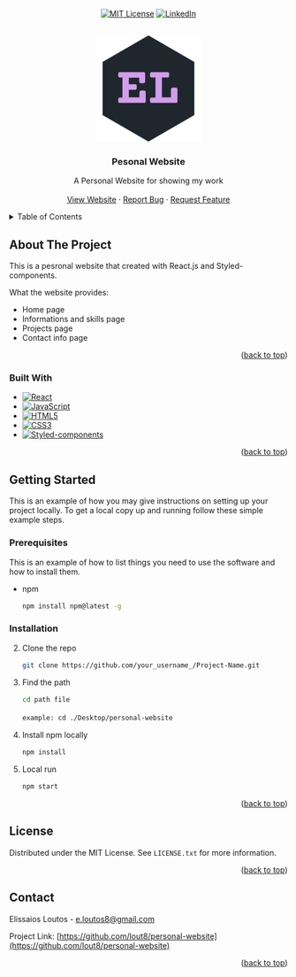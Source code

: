 
<!-- PROJECT SHIELDS -->
<!--
*** I'm using markdown "reference style" links for readability.
*** Reference links are enclosed in brackets [ ] instead of parentheses ( ).
*** See the bottom of this document for the declaration of the reference variables
*** for contributors-url, forks-url, etc. This is an optional, concise syntax you may use.
*** https://www.markdownguide.org/basic-syntax/#reference-style-links
-->
<div align="center">
  
  [![MIT License][license-shield]][license-url]
  [![LinkedIn][linkedin-shield]][linkedin-url]
  
</div>



<!-- PROJECT LOGO -->
<br />
<div align="center">
  <a href="https://github.com/lout8/personal-website">
    <img src="public/logo512.png" alt="Logo" width="192" height="192">
  </a>

  <h3 align="center">Pesonal Website</h3>

  <p align="center">
    A Personal Website for showing my work
    <br />
    <br />
    <a href="https://elissaiosloutos.com">View Website</a>
    ·
    <a href="https://github.com/lout8/personal-website/issues">Report Bug</a>
    ·
    <a href="https://github.com/lout8/personal-website/issues">Request Feature</a>
  </p>
</div>



<!-- TABLE OF CONTENTS -->
<details>
  <summary>Table of Contents</summary>
  <ol>
    <li>
      <a href="#about-the-project">About The Project</a>
      <ul>
        <li><a href="#built-with">Built With</a></li>
      </ul>
    </li>
    <li>
      <a href="#getting-started">Getting Started</a>
      <ul>
        <li><a href="#prerequisites">Prerequisites</a></li>
        <li><a href="#installation">Installation</a></li>
      </ul>
    </li>
    <li><a href="#license">License</a></li>
    <li><a href="#contact">Contact</a></li>
  </ol>
</details>



<!-- ABOUT THE PROJECT -->
## About The Project

This is a pesronal website that created with React.js and Styled-components. 
 
What the website provides:
* Home page
* Informations and skills page
* Projects page
* Contact info page

<p align="right">(<a href="#top">back to top</a>)</p>



### Built With
  
  * [![React][React.js]][React-url] 
  * [![JavaScript][JavaScript]][JavaScript-url]
  * [![HTML5][HTML5]][HTML5-url]
  * [![CSS3][CSS3]][CSS3-url]
  * [![Styled-components][Styled-components]][Styled-components-url]
  

<p align="right">(<a href="#top">back to top</a>)</p>



<!-- GETTING STARTED -->
## Getting Started

This is an example of how you may give instructions on setting up your project locally.
To get a local copy up and running follow these simple example steps.

### Prerequisites

This is an example of how to list things you need to use the software and how to install them.
* npm
  ```sh
  npm install npm@latest -g
  ```

### Installation

2. Clone the repo
   ```sh
   git clone https://github.com/your_username_/Project-Name.git
   ```
3. Find the path
   ```sh
   cd path file
   
   example: cd ./Desktop/personal-website
   ```
4. Install npm locally
   ```sh
   npm install
   ```
5. Local run
   ```js
   npm start
   ```

<p align="right">(<a href="#top">back to top</a>)</p>

<!-- LICENSE -->
## License

Distributed under the MIT License. See `LICENSE.txt` for more information.

<p align="right">(<a href="#top">back to top</a>)</p>



<!-- CONTACT -->
## Contact

Elissaios Loutos - e.loutos8@gmail.com

Project Link: [https://github.com/lout8/personal-website](https://github.com/lout8/personal-website)

<p align="right">(<a href="#top">back to top</a>)</p>


<!-- MARKDOWN LINKS & IMAGES -->
<!-- https://www.markdownguide.org/basic-syntax/#reference-style-links -->
[license-shield]: https://img.shields.io/github/license/othneildrew/Best-README-Template.svg?style=for-the-badge
[license-url]: https://github.com/lout8/personal-website/blob/master/LICENSE.txt
[linkedin-shield]: https://img.shields.io/badge/-LinkedIn-black.svg?style=for-the-badge&logo=linkedin&colorB=555
[linkedin-url]: https://www.linkedin.com/in/elissaios-loutos-695024227/

[React.js]: https://img.shields.io/badge/React-20232A?style=for-the-badge&logo=react&logoColor=61DAFB
[React-url]: https://reactjs.org/
[JavaScript]: https://img.shields.io/badge/JavaScript-323330?style=for-the-badge&logo=JavaScript&logoColor=F0DB4F
[JavaScript-url]: https://www.javascript.com
[HTML5]: https://img.shields.io/badge/HTML-e34c26?style=for-the-badge&logo=html5&logoColor=000000
[HTML5-url]: https://www.w3.org/html/
[CSS3]: https://img.shields.io/badge/CSS-264de4?style=for-the-badge&logo=css3&logoColor=000000
[CSS3-url]: https://www.w3.org/Style/CSS/Overview.en.html
[Styled-components]: https://img.shields.io/badge/styled%20components-F0DB4F?style=for-the-badge&logo=styled-components&logoColor=000000
[Styled-components-url]: https://styled-components.com
